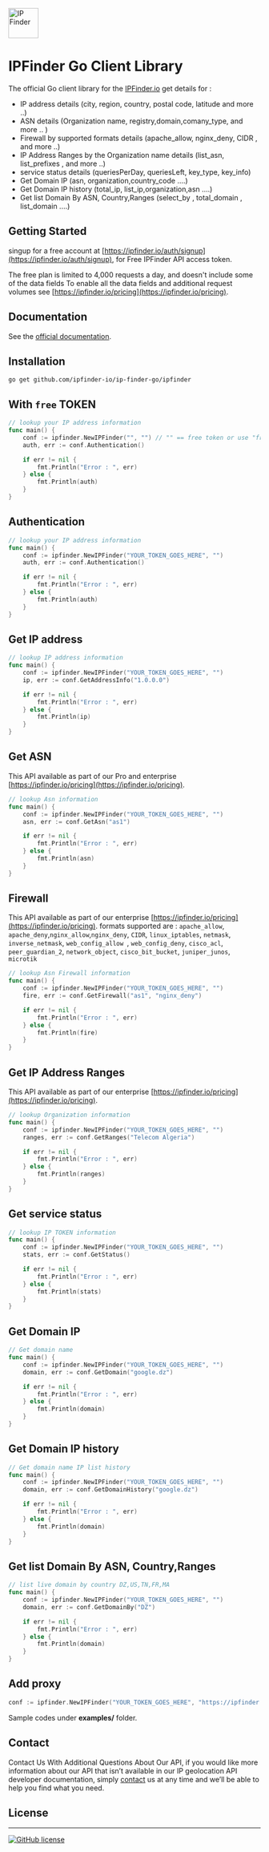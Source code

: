 <img src='https://camo.githubusercontent.com/46886c3e689a0d4a3f6c0733d1cab5d9f9a3926d/68747470733a2f2f697066696e6465722e696f2f6173736574732f696d616765732f6c6f676f732f6c6f676f2e706e67' height='60' alt='IP Finder'></a>
#  IPFinder Go Client Library

The official Go client library for the [IPFinder.io](https://ipfinder.io) get details for :
-  IP address details (city, region, country, postal code, latitude and more ..)
-  ASN details (Organization name, registry,domain,comany_type, and more .. )
-  Firewall by supported formats details (apache_allow,  nginx_deny, CIDR , and more ..)
-  IP Address Ranges by the Organization name  details (list_asn, list_prefixes , and more ..)
-  service status details (queriesPerDay, queriesLeft, key_type, key_info)
- Get Domain IP (asn, organization,country_code ....)
- Get Domain IP history (total_ip, list_ip,organization,asn ....)
- Get list Domain By ASN, Country,Ranges (select_by , total_domain  , list_domain ....)

## Getting Started
singup for a free account at [https://ipfinder.io/auth/signup](https://ipfinder.io/auth/signup), for Free IPFinder API access token.

The free plan is limited to 4,000 requests a day, and doesn't include some of the data fields
To enable all the data fields and additional request volumes see [https://ipfinder.io/pricing](https://ipfinder.io/pricing).

## Documentation

See the [official documentation](https://ipfinder.io/docs).

## Installation
```shell
go get github.com/ipfinder-io/ip-finder-go/ipfinder
```

## With `free` TOKEN

```go 
// lookup your IP address information
func main() {
	conf := ipfinder.NewIPFinder("", "") // "" == free token or use "free"
	auth, err := conf.Authentication()

	if err != nil {
		fmt.Println("Error : ", err)
	} else {
		fmt.Println(auth)
	}
}
```

## Authentication

```go 
// lookup your IP address information
func main() {
	conf := ipfinder.NewIPFinder("YOUR_TOKEN_GOES_HERE", "")
	auth, err := conf.Authentication()

	if err != nil {
		fmt.Println("Error : ", err)
	} else {
		fmt.Println(auth)
	}
}
```

## Get IP address

```go 
// lookup IP address information
func main() {
	conf := ipfinder.NewIPFinder("YOUR_TOKEN_GOES_HERE", "")
	ip, err := conf.GetAddressInfo("1.0.0.0")

	if err != nil {
		fmt.Println("Error : ", err)
	} else {
		fmt.Println(ip)
	}
}

```

## Get ASN
This API available as part of our Pro and enterprise [https://ipfinder.io/pricing](https://ipfinder.io/pricing).

```go 
// lookup Asn information
func main() {
	conf := ipfinder.NewIPFinder("YOUR_TOKEN_GOES_HERE", "") 
	asn, err := conf.GetAsn("as1")

	if err != nil {
		fmt.Println("Error : ", err)
	} else {
		fmt.Println(asn)
	}
}
```

## Firewall
This API available as part of our  enterprise [https://ipfinder.io/pricing](https://ipfinder.io/pricing).
formats supported are :  `apache_allow`, `apache_deny`,`nginx_allow`,`nginx_deny`, `CIDR`, `linux_iptables`, `netmask`, `inverse_netmask`, `web_config_allow `, `web_config_deny`, `cisco_acl`, `peer_guardian_2`, `network_object`, `cisco_bit_bucket`, `juniper_junos`, `microtik`

```go 
// lookup Asn Firewall information
func main() {
	conf := ipfinder.NewIPFinder("YOUR_TOKEN_GOES_HERE", "") 
	fire, err := conf.GetFirewall("as1", "nginx_deny")

	if err != nil {
		fmt.Println("Error : ", err)
	} else {
		fmt.Println(fire)
	}
}
```

## Get IP Address Ranges
This API available as part of our  enterprise [https://ipfinder.io/pricing](https://ipfinder.io/pricing).

```go 
// lookup Organization information
func main() {
	conf := ipfinder.NewIPFinder("YOUR_TOKEN_GOES_HERE", "")
	ranges, err := conf.GetRanges("Telecom Algeria")

	if err != nil {
		fmt.Println("Error : ", err)
	} else {
		fmt.Println(ranges)
	}
}
```

## Get service status

```go 
// lookup IP TOKEN information
func main() {
	conf := ipfinder.NewIPFinder("YOUR_TOKEN_GOES_HERE", "")
	stats, err := conf.GetStatus()

	if err != nil {
		fmt.Println("Error : ", err)
	} else {
		fmt.Println(stats)
	}
}
```

## Get Domain IP

```go 
// Get domain name
func main() {
	conf := ipfinder.NewIPFinder("YOUR_TOKEN_GOES_HERE", "")
	domain, err := conf.GetDomain("google.dz")

	if err != nil {
		fmt.Println("Error : ", err)
	} else {
		fmt.Println(domain)
	}
}
```

## Get Domain IP history

```go 
// Get domain name IP list history
func main() {
	conf := ipfinder.NewIPFinder("YOUR_TOKEN_GOES_HERE", "") 
	domain, err := conf.GetDomainHistory("google.dz")

	if err != nil {
		fmt.Println("Error : ", err)
	} else {
		fmt.Println(domain)
	}
}
```

## Get list Domain By ASN, Country,Ranges

```go 
// list live domain by country DZ,US,TN,FR,MA
func main() {
	conf := ipfinder.NewIPFinder("YOUR_TOKEN_GOES_HERE", "") 
	domain, err := conf.GetDomainBy("DZ")

	if err != nil {
		fmt.Println("Error : ", err)
	} else {
		fmt.Println(domain)
	}
}
```

## Add proxy
```go 
conf := ipfinder.NewIPFinder("YOUR_TOKEN_GOES_HERE", "https://ipfinder.yourdomain.com")
```

Sample codes under **examples/** folder.


## Contact

Contact Us With Additional Questions About Our API, if you would like more information about our API that isn’t available in our IP geolocation API developer documentation, simply [contact](https://ipfinder.io/contact) us at any time and we’ll be able to help you find what you need.

## License
----

[![GitHub license](https://img.shields.io/github/license/ipfinder-io/ip-finder-node.svg)](https://github.com/ipfinder-io/ip-finder-node)